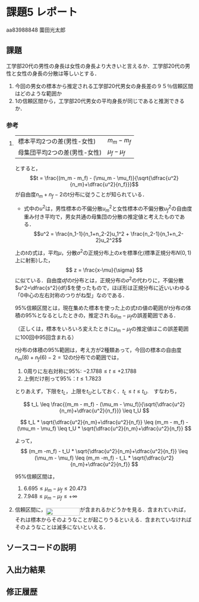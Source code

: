 # 課題5 レポート

aa83988848 薗田光太郎

## 課題

工学部20代の男性の身長は女性の身長より大きいと言えるか．工学部20代の男性と女性の身長の分散は等しいとする．

1. 今回の男女の標本から推定される工学部20代男女の身長差の９５％信頼区間はどのような範囲か
2. 1の信頼区間から，工学部20代男女の平均身長が同じであると推測できるか．

### 参考

1. |   |   |
   |---|---|
   |標本平均2つの差(男性-女性)|$m_m - m_f$|
   |母集団平均2つの差(男性-女性)|$\mu_f-\mu_f$|
   とすると，
   $$t = \frac{(m_m - m_f) - (\mu_m - \mu_f)}{\sqrt{\dfrac{u^2}{n_m}+\dfrac{u^2}{n_f}}}$$
   が自由度$n_m+n_f-2$のt分布に従うことが知られている．
   
   - 式中の$u^2$は，男性標本の不偏分散$u_m^2$と女性標本の不偏分散$u_f^2$の自由度重み付き平均で，男女共通の母集団の分散の推定値と考えたものである．
   $$u^2 = \frac{n_1-1}{n_1+n_2-2}u_1^2 + \frac{n_2-1}{n_1+n_2-2}u_2^2$$

   上の$t$の式は，平均$\mu$，分散$\sigma^2$の正規分布上の$x$を標準化(標準正規分布$N(0,1)$上に射影)した，
   $$ z = \frac{x-\mu}{\sigma} $$
   に似ている．自由度$df$の$t$分布とは，正規分布の$\sigma^2$の代わりに，不偏分散$u^2=\dfrac{s^2}{df}$を使ったもので，ほぼ形は正規分布に近いいわゆる「0中心の左右対称のつりがね型」なのである．

   95%信頼区間とは，現在集めた標本を使った上の式$t$の値の範囲が$t$分布の体積の95%となるとしたときの，推定される$\mu_m-\mu_f$の誤差範囲である．
   
   （正しくは，標本をいろいろ変えたときに$\mu_m-\mu_f$の推定値はこの誤差範囲に100回中95回含まれる）

   $t$分布の体積の95%範囲は，考え方が2種類あって，今回の標本の自由度$n_m(8)+n_f(6)-2=12$の$t$分布での範囲では，
   
   1. 0周りに左右対称に95%: $-2.1788 \leq t \leq +2.1788$
   2. 上側だけ削って95%：$t \leq 1.7823$
   
   とりあえず，下限を$t_L$，上限を$t_U$としておく．$t_L \leq t \leq t_U$.　すなわち，

   $$ t_L \leq \frac{(m_m - m_f) - (\mu_m - \mu_f)}{\sqrt{\dfrac{u^2}{n_m}+\dfrac{u^2}{n_f}}} \leq t_U $$

   $$ t_L * \sqrt{\dfrac{u^2}{n_m}+\dfrac{u^2}{n_f}} \leq (m_m - m_f) - (\mu_m - \mu_f) \leq t_U * \sqrt{\dfrac{u^2}{n_m}+\dfrac{u^2}{n_f}} $$

   よって，
   $$ (m_m -m_f) - t_U * \sqrt{\dfrac{u^2}{n_m}+\dfrac{u^2}{n_f}} \leq　(\mu_m - \mu_f) \leq (m_m -m_f) - t_L * \sqrt{\dfrac{u^2}{n_m}+\dfrac{u^2}{n_f}} $$

   95%信頼区間は，
   1. $6.695 \leq \mu_m-\mu_f \leq 20.473$
   2. $7.948 \leq \mu_m-\mu_f \leq +\infty$

2. 信頼区間に，<img src="/k05/tex/cebab1a0dc12040d331c8801f3218ac5.svg?invert_in_darkmode&sanitize=true" align=middle width=91.04642249999999pt height=21.18721440000001pt/>が含まれるかどうかを見る．含まれていれば，それは標本からそのようなことが起こりうるといえる．含まれていなければそのようなことは滅多にないといえる．

## ソースコードの説明

## 入出力結果

## 修正履歴

